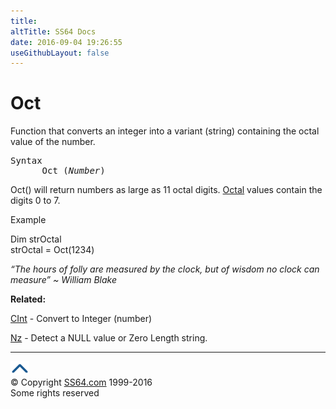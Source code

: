 ```yaml
---
title:
altTitle: SS64 Docs
date: 2016-09-04 19:26:55
useGithubLayout: false
---
```

<!-- #BeginLibraryItem "/Library/head_access.lbi" --><!-- #EndLibraryItem --><h1>Oct</h1>
<p> Function that converts an integer into  a variant (string) containing the octal value of the number. </p>
<pre>Syntax
      Oct (<i>Number</i>)</pre>
<p>Oct() will return numbers as large as 11 octal digits. <a href="http://en.wikipedia.org/wiki/Octal">Octal</a> values contain the digits 0 to 7.</p>
<p>Example</p>
<p class="code">Dim strOctal<br>
strOctal = Oct(1234)</p>
<p class="quote"><i>“The hours of folly are measured by the clock, but of wisdom no clock can measure” ~ William Blake</i></p>
<p><b>Related:</b></p>
<p><a href="cint.html">CInt</a> - Convert to Integer (number) <br>

<a href="nz.html">Nz</a> - Detect a NULL value or Zero Length string.</p><!-- #BeginLibraryItem "/Library/foot_access.lbi" --><p>
<!-- access -->

<hr>
<div id="bl" class="footer"><a href="oct.html#"><img src="../images/top.png" width="30" height="22" alt="Back to the Top"></a></div>
<div id="br" class="footer, tagline">© Copyright <a href="http://ss64.com/">SS64.com</a> 1999-2016<br>
Some rights reserved</div><!-- #EndLibraryItem -->

